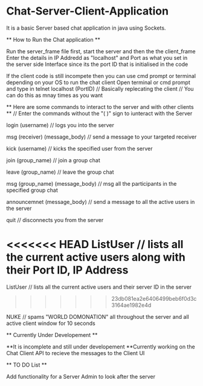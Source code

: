 # Chat-Server-Client-Application

It is a basic Server based chat application in java using Sockets. 

** How to Run the Chat application **

Run the server_frame file  first, start the server and then the the client_frame  
Enter the details in IP Addredd as "localhost" and Port as what you set in the server side Interface since its the port ID that is initialised in the code

If the client code is still incompete then you can use cmd prompt or terminal depending on your OS to run the chat client
Open terminal or cmd prompt and type in 
telnet localhost (PortID)     // Basically replecating the client
                              // You can do this as mnay times as you want
                        
 ** Here are some commands to interact to the server and with other clients **
 // Enter the commands without the "( )" sign to iunteract with the Server 
 
 login  (username)   // logs you into the server 
  
 msg (receiver) (message_body)  // send a message to your targeted receiver
  
 kick (username)    // kicks the specified user from the server
  
 join (group_name)  // join a group chat
 
 leave (group_name) // leave the group chat
 
 msg (group_name) (message_body)    // msg all the participants in the specified group chat
  
 announcemnet (message_body)    // send a message to all the active users in the server 
 
 quit   // disconnects you from the server
 
<<<<<<< HEAD
 ListUser    // lists all the current active users along with their Port ID, IP Address
=======
 ListUser  // lists all the current active users and their server ID in the server
>>>>>>> 23db081ea2e6406499beb6f0d3c3164ae1982e4d
 
 NUKE   // spams "WORLD DOMONATION" all throughout the server and all active client window for 10 seconds
 
 

** Currently Under Developement **

**It is incomplete and still under developement
**Currently working on the Chat Client API to recieve the messages to the Client UI



** TO DO List **

Add functionality for a Server Admin to look after the server
